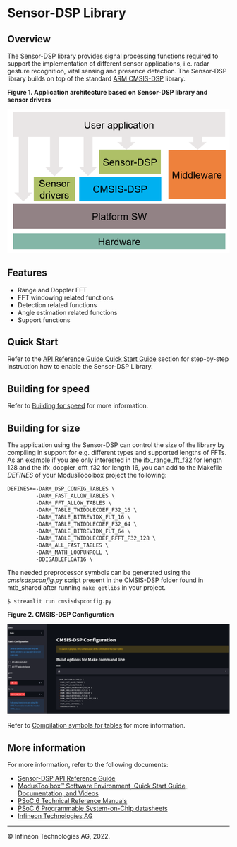 # Sensor-DSP Library

## Overview

The Sensor-DSP library provides signal processing functions required to support the implementation of different sensor applications, i.e. radar gesture recognition, vital sensing and presence detection. The Sensor-DSP library builds on top of the standard [ARM CMSIS-DSP](https://github.com/ARM-software/CMSIS-DSP) library.

   **Figure 1. Application architecture based on Sensor-DSP library and sensor drivers**

   ![](docs/html/software-architecture-overview.png)

## Features

* Range and Doppler FFT
* FFT windowing related functions
* Detection related functions
* Angle estimation related functions
* Support functions

## Quick Start

Refer to the [API Reference Guide Quick Start Guide](https://infineon.github.io/sensor-dsp/html/index.html) section for step-by-step instruction how to enable the Sensor-DSP Library.

## Building for speed

Refer to [Building for speed](https://github.com/ARM-software/CMSIS-DSP#building-for-speed) for more information.

## Building for size

The application using the Sensor-DSP can control the size of the library by compiling in support for e.g. different types and supported lengths of FFTs.
As an example if you are only interested in the ifx_range_fft_f32 for length 128 and the ifx_doppler_cfft_f32 for length 16, you can add to the Makefile *DEFINES* of your ModusTooolbox project the following:
```
DEFINES+=-DARM_DSP_CONFIG_TABLES \
         -DARM_FAST_ALLOW_TABLES \
         -DARM_FFT_ALLOW_TABLES \
         -DARM_TABLE_TWIDDLECOEF_F32_16 \
         -DARM_TABLE_BITREVIDX_FLT_16 \
         -DARM_TABLE_TWIDDLECOEF_F32_64 \
         -DARM_TABLE_BITREVIDX_FLT_64 \
         -DARM_TABLE_TWIDDLECOEF_RFFT_F32_128 \
         -DARM_ALL_FAST_TABLES \
         -DARM_MATH_LOOPUNROLL \
         -DDISABLEFLOAT16 \
```

The needed preprocessor symbols can be generated using the *cmsisdspconfig.py* script present in the CMSIS-DSP folder found in mtb_shared after running `make getlibs` in your project.

```
$ streamlit run cmsisdspconfig.py
```
   **Figure 2. CMSIS-DSP Configuration**

   ![](docs/html/CMSIS_DSP_Configuration.png)

Refer to [Compilation symbols for tables](https://github.com/ARM-software/CMSIS-DSP#compilation-symbols-for-tables) for more information.

## More information

For more information, refer to the following documents:

* [Sensor-DSP API Reference Guide](https://infineon.github.io/sensor-dsp/html/index.html)
* [ModusToolbox&trade; Software Environment, Quick Start Guide, Documentation, and Videos](https://www.infineon.com/cms/en/design-support/tools/sdk/modustoolbox-software)
* [PSoC 6 Technical Reference Manuals](https://www.infineon.com/cms/en/search.html#!term=PSOC%206%20%20Technical%20Reference%20Manual&view=downloads)
* [PSoC 6 Programmable System-on-Chip datasheets](https://www.infineon.com/cms/en/search.html#!term=PSOC%206%20%20Datasheet&view=downloads)
* [Infineon Technologies AG](https://www.infineon.com)

---------------------------------------------------------

© Infineon Technologies AG, 2022.
